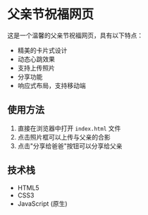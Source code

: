 # 父亲节祝福网页

这是一个温馨的父亲节祝福网页，具有以下特点：

- 精美的卡片式设计
- 动态心跳效果
- 支持上传照片
- 分享功能
- 响应式布局，支持移动端

## 使用方法

1. 直接在浏览器中打开 `index.html` 文件
2. 点击照片框可以上传与父亲的合影
3. 点击"分享给爸爸"按钮可以分享给父亲

## 技术栈

- HTML5
- CSS3
- JavaScript (原生) 
